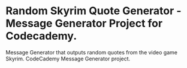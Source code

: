 # Random Skyrim Quote Generator - Message Generator Project for Codecademy.
Message Generator that outputs random quotes from the video game Skyrim.  CodeCademy Message Generator project.
